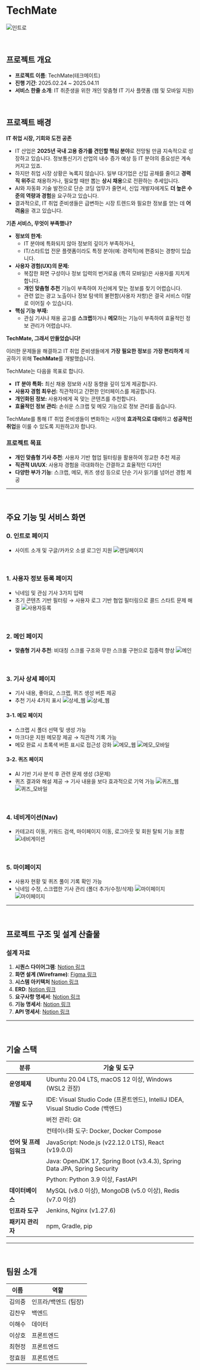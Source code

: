 # TechMate
![인트로](images/인트로.jpg)

<br/>

## 프로젝트 개요
- **프로젝트 이름**: TechMate(테크메이트)
- **진행 기간**: 2025.02.24 ~ 2025.04.11
- **서비스 한줄 소개**: IT 취준생을 위한 개인 맞춤형 IT 기사 플랫폼 (웹 및 모바일 지원)


<br/>

## 프로젝트 배경

**IT 취업 시장, 기회와 도전 공존**

- IT 산업은 **2025년 국내 고용 증가를 견인할 핵심 분야**로 전망될 만큼 지속적으로 성장하고 있습니다. 정보통신기기 산업의 내수 증가 예상 등 IT 분야의 중요성은 계속 커지고 있죠.
- 하지만 취업 시장 상황은 녹록지 않습니다. 일부 대기업은 신입 공채를 줄이고 **경력직 위주**로 채용하거나, 필요할 때만 뽑는 **상시 채용**으로 전환하는 추세입니다.
- AI와 자동화 기술 발전으로 단순 코딩 업무가 줄면서, 신입 개발자에게도 **더 높은 수준의 역량과 경험**을 요구하고 있습니다.
- 결과적으로, IT 취업 준비생들은 급변하는 시장 트렌드와 필요한 정보를 얻는 데 **어려움**을 겪고 있습니다.

**기존 서비스, 무엇이 부족했나?**

- **정보의 한계:**
    - IT 분야에 특화되지 않아 정보의 깊이가 부족하거나,
    - IT/스타트업 전문 플랫폼이라도 특정 분야(예: 경력직)에 편중되는 경향이 있습니다.
- **사용자 경험(UX)의 문제:**
    - 복잡한 화면 구성이나 정보 입력의 번거로움 (특히 모바일)은 사용자를 지치게 합니다.
    - **개인 맞춤형 추천** 기능이 부족하여 자신에게 맞는 정보를 찾기 어렵습니다.
    - 관련 없는 광고 노출이나 정보 탐색의 불편함(사용자 저항)은 결국 서비스 이탈로 이어질 수 있습니다.
- **핵심 기능 부재:**
    - 관심 기사나 채용 공고를 **스크랩**하거나 **메모**하는 기능이 부족하여 효율적인 정보 관리가 어렵습니다.

**TechMate, 그래서 만들었습니다!**

이러한 문제들을 해결하고 IT 취업 준비생들에게 **가장 필요한 정보**를 **가장 편리하게** 제공하기 위해 **TechMate**를 개발했습니다.

TechMate는 다음을 목표로 합니다.

- **IT 분야 특화:** 최신 채용 정보와 시장 동향을 깊이 있게 제공합니다.
- **사용자 경험 최우선:** 직관적이고 간편한 인터페이스를 제공합니다.
- **개인화된 정보:** 사용자에게 꼭 맞는 콘텐츠를 추천합니다.
- **효율적인 정보 관리:** 손쉬운 스크랩 및 메모 기능으로 정보 관리를 돕습니다.

TechMate를 통해 IT 취업 준비생들이 변화하는 시장에 **효과적으로 대비**하고 **성공적인 취업**을 이룰 수 있도록 지원하고자 합니다.

### 프로젝트 목표
- **개인 맞춤형 기사 추천**: 사용자 기반 협업 필터링을 활용하여 정교한 추천 제공
- **직관적 UI/UX**: 사용자 경험을 극대화하는 간결하고 효율적인 디자인
- **다양한 부가 기능**: 스크랩, 메모, 퀴즈 생성 등으로 단순 기사 읽기를 넘어선 경험 제공

---
<br/>

## 주요 기능 및 서비스 화면

### 0. 인트로 페이지
- 사이트 소개 및 구글/카카오 소셜 로그인 지원
![랜딩페이지](images/랜딩페이지.gif)

<br/>

### 1. 사용자 정보 등록 페이지
- 닉네임 및 관심 기사 3가지 입력
- 초기 콘텐츠 기반 필터링 → 사용자 로그 기반 협업 필터링으로 콜드 스타트 문제 해결
![사용자등록](images/사용자정보등록.gif)

<br/>

### 2. 메인 페이지
- **맞춤형 기사 추천**: 비대칭 스크롤 구조와 무한 스크롤 구현으로 집중력 향상
![메인](images/scroll.gif)

<br/>

### 3. 기사 상세 페이지
- 기사 내용, 좋아요, 스크랩, 퀴즈 생성 버튼 제공
- 추천 기사 4가지 표시
![상세_웹](images/splitdesign.gif)
![상세_웹](images/mobile.gif)


#### 3-1. 메모 페이지
- 스크랩 시 폴더 선택 및 생성 가능
- 마크다운 지원 메모장 제공 → 직관적 기록 가능
- 메모 완료 시 초록색 버튼 표시로 접근성 강화
![메모_웹](images/메모웹.png)
![메모_모바일](images/메모_모바일.png)

#### 3-2. 퀴즈 페이지
- AI 기반 기사 분석 후 관련 문제 생성 (3문제)
- 퀴즈 결과와 해설 제공 → 기사 내용을 보다 효과적으로 기억 가능
![퀴즈_웹](images/기사상세+퀴즈_웹.png)
![퀴즈_모바일](images/퀴즈모바일.png)

<br/>

### 4. 네비게이션(Nav)
- 카테고리 이동, 키워드 검색, 마이페이지 이동, 로그아웃 및 회원 탈퇴 기능 포함
![네비게이션](images/네비게이션.png)

<br/>

### 5. 마이페이지
- 사용자 현황 및 퀴즈 풀이 기록 확인 가능
- 닉네임 수정, 스크랩한 기사 관리 (폴더 추가/수정/삭제)
![마이페이지](images/마이페이지_웹.png)
![마이페이지](images/마이페이지폴더.gif)

---

<br/>

## 프로젝트 구조 및 설계 산출물

### 설계 자료
1. **시퀀스 다이어그램**: [Notion 링크](https://www.notion.so/1b260a1ef67280e5a45cde45443a8918)
2. **화면 설계 (Wireframe)**: [Figma 링크](https://www.figma.com/design/kp01dAosVVnBr3xcTK9EWt/B201?node-id=61-5278&t=BQwcxWqOpQDLf0Ry-1)
3. **시스템 아키텍처** [Notion 링크](https://www.notion.so/1c060a1ef67280c59561ea22bbc468bf)
4. **ERD**: [Notion 링크](https://www.notion.so/ERD-1b460a1ef67280cb8f94d3822c8a5e6f)
5. **요구사항 명세서**: [Notion 링크](https://www.notion.so/1a660a1ef672805b81a4dca930b5fb3a)
6. **기능 명세서**: [Notion 링크](https://www.notion.so/1ad60a1ef67280b59d1aeefa2bd20d5e)
7. **API 명세서**: [Notion 링크](https://www.notion.so/API-1ae60a1ef672800ba1dfd6a341d0e86c)

---

<br/>

## 기술 스택

| **분류**         | **기술 및 도구**                                                                 |
|-------------------|----------------------------------------------------------------------------------|
| **운영체제**      | Ubuntu 20.04 LTS, macOS 12 이상, Windows (WSL2 권장)                            |
| **개발 도구**     | IDE: Visual Studio Code (프론트엔드), IntelliJ IDEA, Visual Studio Code (백엔드) |
|                   | 버전 관리: Git                                                                  |
|                   | 컨테이너화 도구: Docker, Docker Compose                                         |
| **언어 및 프레임워크** | JavaScript: Node.js (v22.12.0 LTS), React (v19.0.0)                             |
|                   | Java: OpenJDK 17, Spring Boot (v3.4.3), Spring Data JPA, Spring Security        |
|                   | Python: Python 3.9 이상, FastAPI                                                |
| **데이터베이스**  | MySQL (v8.0 이상), MongoDB (v5.0 이상), Redis (v7.0 이상)                       |
| **인프라 도구**   | Jenkins, Nginx (v1.27.6)                                                        |
| **패키지 관리자** | npm, Gradle, pip                                                                |



---

<br/>

## 팀원 소개

| 이름       | 역할                      |
|------------|---------------------------|
| 김의중     | 인프라/백엔드 (팀장)      |
| 김찬우     | 백엔드                   |
| 이해수     | 데이터       |
| 이상호     | 프론트엔드               |
| 최현정     | 프론트엔드               |
| 정효원     | 프론트엔드               |
